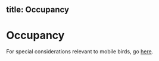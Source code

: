 title: Occupancy
---
# Occupancy

For special considerations relevant to mobile birds, go [here](birds-general/_index.md#occupancy). 
